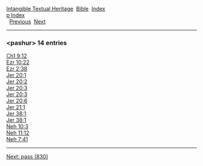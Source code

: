 [Intangible Textual Heritage](../../index)  [Bible](../index) 
[Index](index)   
[p Index](_p_)  
  [Previous](c08284)  [Next](c08286) 

------------------------------------------------------------------------

### &lt;pashur&gt; 14 entries

[Ch1 9:12](../kjv/ch1009.htm#012)  
[Ezr 10:22](../kjv/ezr010.htm#022)  
[Ezr 2:38](../kjv/ezr002.htm#038)  
[Jer 20:1](../kjv/jer020.htm#001)  
[Jer 20:2](../kjv/jer020.htm#002)  
[Jer 20:3](../kjv/jer020.htm#003)  
[Jer 20:3](../kjv/jer020.htm#003)  
[Jer 20:6](../kjv/jer020.htm#006)  
[Jer 21:1](../kjv/jer021.htm#001)  
[Jer 38:1](../kjv/jer038.htm#001)  
[Jer 38:1](../kjv/jer038.htm#001)  
[Neh 10:3](../kjv/neh010.htm#003)  
[Neh 11:12](../kjv/neh011.htm#012)  
[Neh 7:41](../kjv/neh007.htm#041)  

------------------------------------------------------------------------

[Next: pass (830)](c08286)
